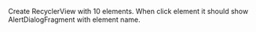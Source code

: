 Create RecyclerView with 10 elements. When click element it should show AlertDialogFragment with element name.
